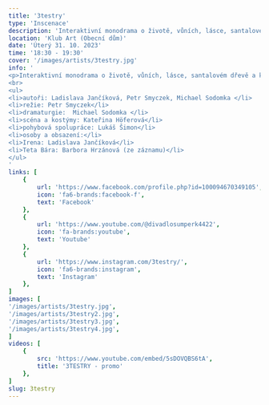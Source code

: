 ```yaml
---
title: '3testry'
type: 'Inscenace'
description: 'Interaktivní monodrama o životě, vůních, lásce, santalovém dřevě a kávě'
location: 'Klub Art (Obecní dům)'
date: 'Úterý 31. 10. 2023'
time: '18:30 - 19:30'
cover: '/images/artists/3testry.jpg'
info: '
<p>Interaktivní monodrama o životě, vůních, lásce, santalovém dřevě a kávě. Irena je herečka oblastního divadla, která momentálně žije tak trochu sama. Trpí svou samotou, má podivné noční můry, pocity úzkosti. A navíc se bojí svůj prostor opustit. Bojí se vykročit ven, do neznáma, mimo zaběhlé konvence, udělat ve svém životě nějaký zásadní krok. Bojí se budoucnosti, neví, co s přítomností a má nevyřešenou minulost. Irena má od mládí svou (doslova) kouzelnou krabičku se serepetičkami, které v sobě ukrývají vzpomínky na dětství i dospívání. A kromě toho vlastní i několik lahviček testerů s vůněmi, které hrají v jejím životě hodně významnou roli. Jenže Irena se nedokáže rozhodnout, kterou z nich si ve svízelné situaci vybrat. Pomůžete jí, prosím...?</p>
<br>
<ul>
<li>autoři: Ladislava Jančíková, Petr Smyczek, Michael Sodomka </li>
<li>režie: Petr Smyczek</li>
<li>dramaturgie:  Michael Sodomka </li>
<li>scéna a kostýmy: Kateřina Höferová</li>
<li>pohybová spolupráce: Lukáš Šimon</li>
<li>osoby a obsazení:</li>
<li>Irena: Ladislava Jančíková</li>
<li>Teta Bára: Barbora Hrzánová (ze záznamu)</li>
</ul>
'
links: [
    {
        url: 'https://www.facebook.com/profile.php?id=100094670349105',
        icon: 'fa6-brands:facebook-f',
        text: 'Facebook'
    },
    {
        url: 'https://www.youtube.com/@divadlosumperk4422',
        icon: 'fa-brands:youtube',
        text: 'Youtube'
    },
    {
        url: 'https://www.instagram.com/3testry/',
        icon: 'fa6-brands:instagram',
        text: 'Instagram'
    },
]
images: [
'/images/artists/3testry.jpg',
'/images/artists/3testry2.jpg',
'/images/artists/3testry3.jpg',
'/images/artists/3testry4.jpg',
]
videos: [
    {
        src: 'https://www.youtube.com/embed/5sDOVQBS6tA',
        title: '3TESTRY - promo'
    },
]
slug: 3testry
---
```


